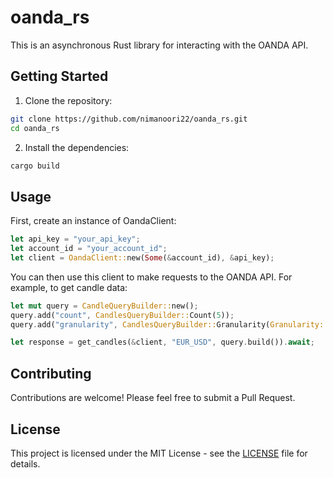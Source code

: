 # oanda_rs

This is an asynchronous Rust library for interacting with the OANDA API.

## Getting Started

1. Clone the repository:

```bash
git clone https://github.com/nimanoori22/oanda_rs.git
cd oanda_rs
```

2. Install the dependencies:
```bash
cargo build
```

## Usage

First, create an instance of OandaClient:
```rust
let api_key = "your_api_key";
let account_id = "your_account_id";
let client = OandaClient::new(Some(&account_id), &api_key);
```
You can then use this client to make requests to the OANDA API. For example, to get candle data:
```rust
let mut query = CandleQueryBuilder::new();
query.add("count", CandlesQueryBuilder::Count(5));
query.add("granularity", CandlesQueryBuilder::Granularity(Granularity::H1));

let response = get_candles(&client, "EUR_USD", query.build()).await;
```

## Contributing

Contributions are welcome! Please feel free to submit a Pull Request.

## License

This project is licensed under the MIT License - see the [LICENSE](LICENSE) file for details.
